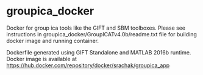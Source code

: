 # groupica_docker

Docker for group ica tools like the GIFT and SBM toolboxes. Please see instructions in groupica_docker/GroupICATv4.0b/readme.txt file
for building docker image and running container. 

Dockerfile generated using GIFT Standalone and MATLAB 2016b runtime. Docker image is available at https://hub.docker.com/repository/docker/srachak/groupica_app

